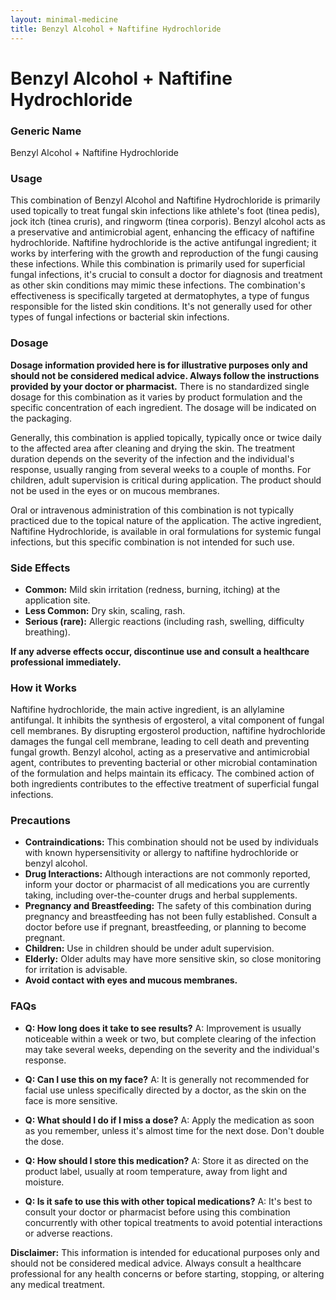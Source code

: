 ```yaml
---
layout: minimal-medicine
title: Benzyl Alcohol + Naftifine Hydrochloride
---
```


# Benzyl Alcohol + Naftifine Hydrochloride
### Generic Name
Benzyl Alcohol + Naftifine Hydrochloride


### Usage

This combination of Benzyl Alcohol and Naftifine Hydrochloride is primarily used topically to treat fungal skin infections like athlete's foot (tinea pedis), jock itch (tinea cruris), and ringworm (tinea corporis).  Benzyl alcohol acts as a preservative and antimicrobial agent, enhancing the efficacy of naftifine hydrochloride.  Naftifine hydrochloride is the active antifungal ingredient; it works by interfering with the growth and reproduction of the fungi causing these infections. While this combination is primarily used for superficial fungal infections, it's crucial to consult a doctor for diagnosis and treatment as other skin conditions may mimic these infections.  The combination's effectiveness is specifically targeted at dermatophytes, a type of fungus responsible for the listed skin conditions.  It's not generally used for other types of fungal infections or bacterial skin infections.

### Dosage

**Dosage information provided here is for illustrative purposes only and should not be considered medical advice.  Always follow the instructions provided by your doctor or pharmacist.**  There is no standardized single dosage for this combination as it varies by product formulation and the specific concentration of each ingredient.  The dosage will be indicated on the packaging.

Generally, this combination is applied topically, typically once or twice daily to the affected area after cleaning and drying the skin.  The treatment duration depends on the severity of the infection and the individual's response, usually ranging from several weeks to a couple of months.  For children, adult supervision is critical during application. The product should not be used in the eyes or on mucous membranes.

Oral or intravenous administration of this combination is not typically practiced due to the topical nature of the application.  The active ingredient, Naftifine Hydrochloride, is available in oral formulations for systemic fungal infections, but this specific combination is not intended for such use.


### Side Effects

* **Common:** Mild skin irritation (redness, burning, itching) at the application site.
* **Less Common:**  Dry skin, scaling, rash.
* **Serious (rare):** Allergic reactions (including rash, swelling, difficulty breathing).

**If any adverse effects occur, discontinue use and consult a healthcare professional immediately.**


### How it Works

Naftifine hydrochloride, the main active ingredient, is an allylamine antifungal.  It inhibits the synthesis of ergosterol, a vital component of fungal cell membranes.  By disrupting ergosterol production, naftifine hydrochloride damages the fungal cell membrane, leading to cell death and preventing fungal growth. Benzyl alcohol, acting as a preservative and antimicrobial agent, contributes to preventing bacterial or other microbial contamination of the formulation and helps maintain its efficacy. The combined action of both ingredients contributes to the effective treatment of superficial fungal infections.

### Precautions

* **Contraindications:**  This combination should not be used by individuals with known hypersensitivity or allergy to naftifine hydrochloride or benzyl alcohol.  
* **Drug Interactions:**  Although interactions are not commonly reported, inform your doctor or pharmacist of all medications you are currently taking, including over-the-counter drugs and herbal supplements.
* **Pregnancy and Breastfeeding:**  The safety of this combination during pregnancy and breastfeeding has not been fully established. Consult a doctor before use if pregnant, breastfeeding, or planning to become pregnant.
* **Children:** Use in children should be under adult supervision.
* **Elderly:**  Older adults may have more sensitive skin, so close monitoring for irritation is advisable.
* **Avoid contact with eyes and mucous membranes.**


### FAQs

* **Q: How long does it take to see results?** A:  Improvement is usually noticeable within a week or two, but complete clearing of the infection may take several weeks, depending on the severity and the individual's response.

* **Q: Can I use this on my face?** A:  It is generally not recommended for facial use unless specifically directed by a doctor, as the skin on the face is more sensitive.

* **Q: What should I do if I miss a dose?** A: Apply the medication as soon as you remember, unless it's almost time for the next dose. Don't double the dose.

* **Q: How should I store this medication?** A: Store it as directed on the product label, usually at room temperature, away from light and moisture.

* **Q: Is it safe to use this with other topical medications?** A:  It's best to consult your doctor or pharmacist before using this combination concurrently with other topical treatments to avoid potential interactions or adverse reactions.


**Disclaimer:** This information is intended for educational purposes only and should not be considered medical advice. Always consult a healthcare professional for any health concerns or before starting, stopping, or altering any medical treatment.

